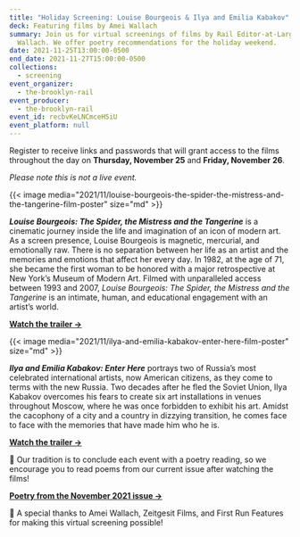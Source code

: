 ```yaml
---
title: "Holiday Screening: Louise Bourgeois & Ilya and Emilia Kabakov"
deck: Featuring films by Amei Wallach
summary: Join us for virtual screenings of films by Rail Editor-at-Large Amei
  Wallach. We offer poetry recommendations for the holiday weekend.
date: 2021-11-25T13:00:00-0500
end_date: 2021-11-27T15:00:00-0500
collections:
  - screening
event_organizer:
  - the-brooklyn-rail
event_producer:
  - the-brooklyn-rail
event_id: recbvKeLNCmceHSiU
event_platform: null
---
```

Register to receive links and passwords that will grant access to the films throughout the day on **Thursday, November 25** and **Friday, November 26**.  

*Please note this is not a live event.* 

{{< image media="2021/11/louise-bourgeois-the-spider-the-mistress-and-the-tangerine-film-poster" size="md" >}}

***Louise Bourgeois: The Spider, the Mistress and the Tangerine*** is a cinematic journey inside the life and imagination of an icon of modern art. As a screen presence, Louise Bourgeois is magnetic, mercurial, and emotionally raw. There is no separation between her life as an artist and the memories and emotions that affect her every day. In 1982, at the age of 71, she became the first woman to be honored with a major retrospective at New York’s Museum of Modern Art. Filmed with unparalleled access between 1993 and 2007, *Louise Bourgeois: The Spider, the Mistress and the Tangerine* is an intimate, human, and educational engagement with an artist’s world.

**[Watch the trailer →](https://www.youtube.com/watch?v=JMdWNwOWnng)**

{{< image media="2021/11/ilya-and-emilia-kabakov-enter-here-film-poster" size="md" >}}

***Ilya and Emilia Kabakov: Enter Here*** portrays two of Russia’s most celebrated international artists, now American citizens, as they come to terms with the new Russia. Two decades after he fled the Soviet Union, Ilya Kabakov overcomes his fears to create six art installations in venues throughout Moscow, where he was once forbidden to exhibit his art. Amidst the cacophony of a city and a country in dizzying transition, he comes face to face with the memories that have made him who he is.

**[Watch the trailer →](https://www.youtube.com/watch?v=XahGyhrlfrs)**

📖 Our tradition is to conclude each event with a poetry reading, so we encourage you to read poems from our current issue after watching the films!  

**[Poetry from the November 2021 issue →](https://brooklynrail.org/2021/11/poetry)**

🙏 A special thanks to Amei Wallach, Zeitgesit Films, and First Run Features for making this virtual screening possible!